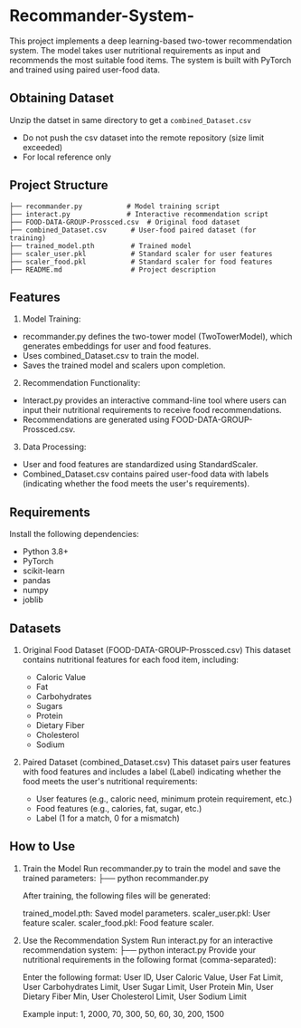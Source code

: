 # Recommander-System-
This project implements a deep learning-based two-tower recommendation system. The model takes user nutritional requirements as input and recommends the most suitable food items. The system is built with PyTorch and trained using paired user-food data.

## Obtaining Dataset
Unzip the datset in same directory to get a `combined_Dataset.csv`
- Do not push the csv dataset into the remote repository (size limit exceeded)
- For local reference only

## Project Structure
```
├── recommander.py           # Model training script
├── interact.py              # Interactive recommendation script
├── FOOD-DATA-GROUP-Prossced.csv  # Original food dataset
├── combined_Dataset.csv      # User-food paired dataset (for training)
├── trained_model.pth         # Trained model
├── scaler_user.pkl           # Standard scaler for user features
├── scaler_food.pkl           # Standard scaler for food features
├── README.md                 # Project description
```


## Features
1. Model Training:

- recommander.py defines the two-tower model (TwoTowerModel), which generates embeddings for user and food features.
- Uses combined_Dataset.csv to train the model.
- Saves the trained model and scalers upon completion.

2. Recommendation Functionality:

- Interact.py provides an interactive command-line tool where users can input their nutritional requirements to receive food recommendations.
- Recommendations are generated using FOOD-DATA-GROUP-Prossced.csv.

3. Data Processing:

- User and food features are standardized using StandardScaler.
- Combined_Dataset.csv contains paired user-food data with labels (indicating whether the food meets the user's requirements).

## Requirements
Install the following dependencies:

- Python 3.8+
- PyTorch
- scikit-learn
- pandas
- numpy
- joblib

## Datasets
1. Original Food Dataset (FOOD-DATA-GROUP-Prossced.csv)
   This dataset contains nutritional features for each food item, including:
   - Caloric Value
   - Fat
   - Carbohydrates
   - Sugars
   - Protein
   - Dietary Fiber
   - Cholesterol
   - Sodium
2. Paired Dataset (combined_Dataset.csv)
   This dataset pairs user features with food features and includes a label (Label) indicating whether the food meets the user's nutritional requirements:

   - User features (e.g., caloric need, minimum protein requirement, etc.)
   - Food features (e.g., calories, fat, sugar, etc.)
   - Label (1 for a match, 0 for a mismatch)

## How to Use
1. Train the Model
   Run recommander.py to train the model and save the trained parameters:
   ├── python recommander.py
   
   After training, the following files will be generated:

   trained_model.pth: Saved model parameters.
   scaler_user.pkl: User feature scaler.
   scaler_food.pkl: Food feature scaler.
   
3. Use the Recommendation System
   Run interact.py for an interactive recommendation system:
   ├── python interact.py
   Provide your nutritional requirements in the following format (comma-separated):

   Enter the following format:
   User ID, User Caloric Value, User Fat Limit, User Carbohydrates Limit, User Sugar Limit, 
   User Protein Min, User Dietary Fiber Min, User Cholesterol Limit, User Sodium Limit

   Example input:
   1, 2000, 70, 300, 50, 60, 30, 200, 1500

